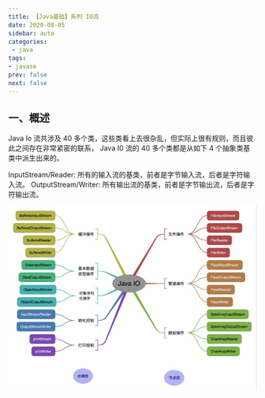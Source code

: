 ```yaml
---
title: 【Java基础】系列 IO流
date: 2020-08-05
sidebar: auto
categories:
 - java
tags:
- javase
prev: false
next: false
---
```


## 一、概述
Java Io 流共涉及 40 多个类，这些类看上去很杂乱，但实际上很有规则，而且彼此之间存在非常紧密的联系， Java I0 流的 40 多个类都是从如下 4 个抽象类基类中派生出来的。

InputStream/Reader: 所有的输入流的基类，前者是字节输入流，后者是字符输入流。
OutputStream/Writer: 所有输出流的基类，前者是字节输出流，后者是字符输出流。

<center>

![CACHE](./img/io.png)

</center>
